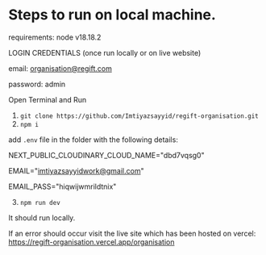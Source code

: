 # Steps to run on local machine.

requirements:
node v18.18.2

LOGIN CREDENTIALS (once run locally or on live website)

email: organisation@regift.com

password: admin


Open Terminal and Run

1. `git clone https://github.com/Imtiyazsayyid/regift-organisation.git`
2. `npm i`


add `.env` file in the folder with the following details:

NEXT_PUBLIC_CLOUDINARY_CLOUD_NAME="dbd7vqsg0"

EMAIL="imtiyazsayyidwork@gmail.com"

EMAIL_PASS="hiqwijwmrildtnix"



3. `npm run dev`

It should run locally.

If an error should occur visit the live site which has been hosted on vercel: https://regift-organisation.vercel.app/organisation





